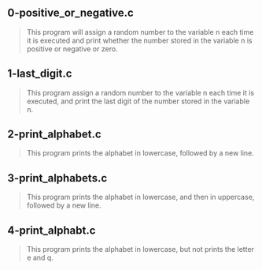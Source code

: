 ## 0-positive_or_negative.c
> This program will assign a random number to the variable n each time it is executed and print whether the number stored in the variable n is positive or negative or zero.

## 1-last_digit.c
> This program assign a random number to the variable n each time it is executed, and print the last digit of the number stored in the variable n.
## 2-print_alphabet.c
> This program prints the alphabet in lowercase, followed by a new line.

## 3-print_alphabets.c
> This program prints the alphabet in lowercase, and then in uppercase, followed by a new line.

## 4-print_alphabt.c
> This program prints the alphabet in lowercase, but not prints the letter e and q.
